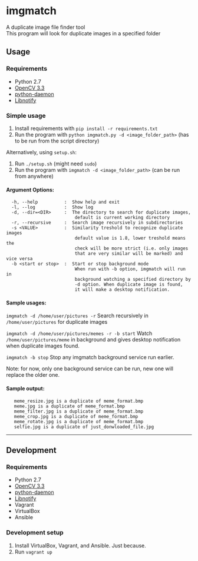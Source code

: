 # imgmatch
A duplicate image file finder tool  
This program will look for duplicate images in a specified folder

## Usage
### Requirements
 - Python 2.7
 - [OpenCV 3.3](https://opencv.org/)
 - [python-daemon](https://pypi.python.org/pypi/python-daemon/)
 - [Libnotify](https://developer.gnome.org/libnotify)

### Simple usage
1. Install requirements with `pip install -r requirements.txt`  
2. Run the program with `python imgmatch.py -d <image_folder_path>` (has to be run from the script directory)

Alternatively, using `setup.sh`:
1. Run `./setup.sh` (might need `sudo`)
2. Run the program with `imgmatch -d <image_folder_path>` (can be run from anywhere)

#### Argument Options: 
```
  -h, --help          :  Show help and exit
  -l, --log           :  Show log
  -d, --dir=<DIR>     :  The directory to search for duplicate images,
                          default is current working directory
  -r, --recursive     :  Search image recursively in subdirectories
  -s <VALUE>          :  Similarity treshold to recognize duplicate images
                          default value is 1.8, lower treshold means the
                          check will be more strict (i.e. only images
                          that are very similar will be marked) and vice versa
  -b <start or stop>  :  Start or stop background mode
                          When run with -b option, imgmatch will run in 
                          background watching a specified directory by 
                          -d option. When duplicate image is found, 
                          it will make a desktop notification.
```
#### Sample usages:
`imgmatch -d /home/user/pictures -r`
   Search recursively in `/home/user/pictures` for duplicate images

`imgmatch -d /home/user/pictures/memes -r -b start`
   Watch `/home/user/pictures/meme` in background and gives desktop notification when duplicate images found.
   
 `imgmatch -b stop`
   Stop any imgmatch background service run earlier.
   
Note: for now, only one background service can be run, new one will replace the older one.

#### Sample output:
```
   meme_resize.jpg is a duplicate of meme_format.bmp
   meme.jpg is a duplicate of meme_format.bmp
   meme_filter.jpg is a duplicate of meme_format.bmp
   meme_crop.jpg is a duplicate of meme_format.bmp
   meme_rotate.jpg is a duplicate of meme_format.bmp
   selfie.jpg is a duplicate of just_donwloaded_file.jpg
```

---

## Development
### Requirements
 - Python 2.7
 - [OpenCV 3.3](https://opencv.org/)
 - [python-daemon](https://pypi.python.org/pypi/python-daemon/)
 - [Libnotify](https://developer.gnome.org/libnotify)
 - Vagrant
 - VirtualBox
 - Ansible

### Development setup
1. Install VirtualBox, Vagrant, and Ansible. Just because.
2. Run `vagrant up`
